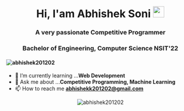 <h1 align="center">Hi, I'am Abhishek Soni <img src="https://raw.githubusercontent.com/iampavangandhi/iampavangandhi/master/gifs/Hi.gif" width="30px"></h1>

<h3 align="center">A very passionate Competitive Programmer</h3>
<h3 align="center">Bachelor of Engineering, Computer Science NSIT'22</h3>
<h4 align="left"> <img src="https://komarev.com/ghpvc/?username=abhishek201202&label=Views&color=blue&style=plastic" alt="abhishek201202" /> </h4>

- 🌱 I’m currently learning ...**Web Development**
- 💬 Ask me about ...**Competitive Programming, Machine Learning**
- 📫 How to reach me **<a href="mailto:abhishekk201202@gmail.com">abhishekk201202@gmail.com</a>**

<p align="center"> <img src=https://github-readme-stats.vercel.app/api?username=abhishek201202&show_icons=true alt=abhishek201202 /> </p>




<!--
**abhishek201202/abhishek201202** is a ✨ _special_ ✨ repository because its `README.md` (this file) appears on your GitHub profile.

Here are some ideas to get you started:

- 🔭 I’m currently working on ...
- 👯 I’m looking to collaborate on ...
- 🤔 I’m looking for help with ...
- 😄 Pronouns: ...
- ⚡ Fun fact: ...
-->
